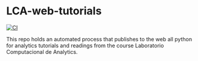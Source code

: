 # LCA-web-tutorials

[![CI](https://github.com/MantiMantilla/LCA-web-tutorials/actions/workflows/main.yml/badge.svg)](https://github.com/copa-uniandes/LCA-web-tutorials/actions/workflows/main.yml)

This repo holds an automated process that publishes to the web all python for analytics tutorials and readings from the course Laboratorio Computacional de Analytics.
